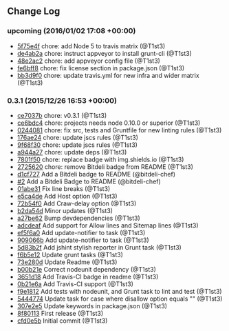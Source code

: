 ## Change Log

### upcoming (2016/01/02 17:08 +00:00)
- [5f75e4f](https://github.com/T1st3/grunt-robots-txt/commit/5f75e4fa180112a68a6858d0f33b4f0aa6a80e17) chore: add Node 5 to travis matrix (@T1st3)
- [de4ab2a](https://github.com/T1st3/grunt-robots-txt/commit/de4ab2ac61161f0333d30691463daeeeea675d91) chore: instruct appveyor to install grunt-cli (@T1st3)
- [48e2ac2](https://github.com/T1st3/grunt-robots-txt/commit/48e2ac2293d8beba5178fb275519ea39b3e09f17) chore: add appveyor config file (@T1st3)
- [fe6bff8](https://github.com/T1st3/grunt-robots-txt/commit/fe6bff8b504f58182481c5780de05166bc1f9500) chore: fix license section in package.json (@T1st3)
- [bb3d9f0](https://github.com/T1st3/grunt-robots-txt/commit/bb3d9f0bbc4257f4d5550a7ff7867527a97c8982) chore: update travis.yml for new infra and wider matrix (@T1st3)

### 0.3.1 (2015/12/26 16:53 +00:00)
- [ce7037b](https://github.com/T1st3/grunt-robots-txt/commit/ce7037b27ba8fe574392b6fbe5b09d5770b3bde3) chore: v0.3.1 (@T1st3)
- [ce6bdc4](https://github.com/T1st3/grunt-robots-txt/commit/ce6bdc43e1871f049e2453383c58026f1ca35dbd) chore: projects needs node 0.10.0 or superior (@T1st3)
- [0244081](https://github.com/T1st3/grunt-robots-txt/commit/0244081f7c528b9c73b81962906b7a191203fee2) chore: fix src, tests and Gruntfile for new linting rules (@T1st3)
- [176ae24](https://github.com/T1st3/grunt-robots-txt/commit/176ae247e0c83c0c0a6cfcc1a8c3a2ff374ffbf6) chore: update jscs rules (@T1st3)
- [9f68f30](https://github.com/T1st3/grunt-robots-txt/commit/9f68f30f9dc2e0f02b2a27b057581eb8732a1469) chore: update jscs rules (@T1st3)
- [a944a27](https://github.com/T1st3/grunt-robots-txt/commit/a944a2774003f6211acf8651ded71aee8214f940) chore: update deps (@T1st3)
- [7801f50](https://github.com/T1st3/grunt-robots-txt/commit/7801f50a7c8a546204b087007bea1766544a9e47) chore: replace badge with img.shields.io (@T1st3)
- [2725620](https://github.com/T1st3/grunt-robots-txt/commit/2725620a703b7cadc51419c9295fb282f7380871) chore: remove Bitdeli badge from README (@T1st3)
- [d1cf727](https://github.com/T1st3/grunt-robots-txt/commit/d1cf727147fcda8e1110d97d7142cc687b111ae6) Add a Bitdeli badge to README (@bitdeli-chef)
- [#2](https://github.com/t1st3/grunt-robots-txt/pull/2) Add a Bitdeli Badge to README (@bitdeli-chef)
- [01abe31](https://github.com/T1st3/grunt-robots-txt/commit/01abe3147ff69e9e8d2f478040b9657fbbf26aca) Fix line breaks (@T1st3)
- [e5ca4de](https://github.com/T1st3/grunt-robots-txt/commit/e5ca4de1cc1dd54deba5113d092b2c86ed862a65) Add Host option (@T1st3)
- [72b54f0](https://github.com/T1st3/grunt-robots-txt/commit/72b54f05b3cf20a3c6b57da423699d80ba7f6bdc) Add Craw-delay option (@T1st3)
- [b2da54d](https://github.com/T1st3/grunt-robots-txt/commit/b2da54d7352be3256577626690d24ac312d44609) Minor updates (@T1st3)
- [a27be62](https://github.com/T1st3/grunt-robots-txt/commit/a27be624776040908f69572022fd5279807d9553) Bump devdependencies (@T1st3)
- [adcdeaf](https://github.com/T1st3/grunt-robots-txt/commit/adcdeafa3206a9067385ee0640076b21558de4ea) Add support for Allow lines and Sitemap lines (@T1st3)
- [ef5f6a0](https://github.com/T1st3/grunt-robots-txt/commit/ef5f6a0d871f9f10bf881e849346ac8714a9ae29) Add update-notifier to task (@T1st3)
- [909066b](https://github.com/T1st3/grunt-robots-txt/commit/909066bb68b399dc0362443d5ba122fd53cb7c99) Add update-notifier to task (@T1st3)
- [5d83b2f](https://github.com/T1st3/grunt-robots-txt/commit/5d83b2f9f8762243931ae313f48af561a5289d8b) Add jshint stylish reporter in Grunt task (@T1st3)
- [f6b5e12](https://github.com/T1st3/grunt-robots-txt/commit/f6b5e12b67999b65f28cc41144186f284de14bb0) Update grunt tasks (@T1st3)
- [73e280d](https://github.com/T1st3/grunt-robots-txt/commit/73e280d1b814255db9f8b08adff1acacafab159a) Update Readme (@T1st3)
- [b00b21e](https://github.com/T1st3/grunt-robots-txt/commit/b00b21e3cb044ab896fa89e0e3948e8e52aa176b) Correct nodeunit dependency (@T1st3)
- [3651d18](https://github.com/T1st3/grunt-robots-txt/commit/3651d183bc9aa036e6faee0769e8820ab9acc07f) Add Travis-CI badge in readme (@T1st3)
- [0b21e6a](https://github.com/T1st3/grunt-robots-txt/commit/0b21e6ac421b40401ca2860aa01c58e503f761dc) Add Travis-CI support (@T1st3)
- [f9e1812](https://github.com/T1st3/grunt-robots-txt/commit/f9e1812acb9e8c2cf2e5f11509dadfd2c9a5e038) Add tests with nodeunit, and Grunt task to lint and test (@T1st3)
- [5444774](https://github.com/T1st3/grunt-robots-txt/commit/54447749dbaf2a659df4e8f2e4d031be7e474dc7) Update task for case where disallow option equals "" (@T1st3)
- [307e2e5](https://github.com/T1st3/grunt-robots-txt/commit/307e2e5406b3a234ecdcceba02356464b4e3fc95) Update keywords in package.json (@T1st3)
- [8f80113](https://github.com/T1st3/grunt-robots-txt/commit/8f80113315c12609c577b3002bc5865806990f25) First release (@T1st3)
- [cfd0e5b](https://github.com/T1st3/grunt-robots-txt/commit/cfd0e5b141ba0810d0c38f7273ee43d76937ce57) Initial commit (@T1st3)
